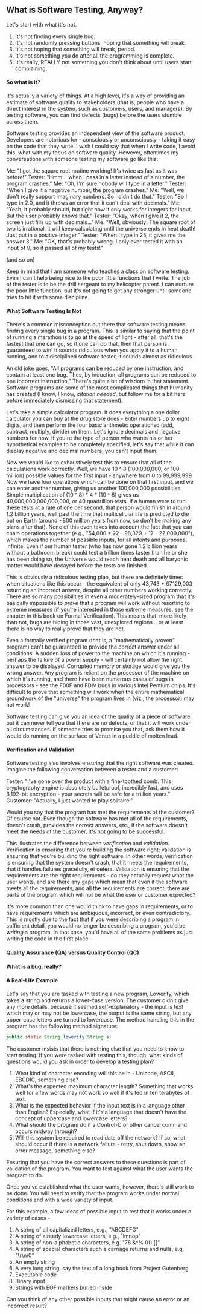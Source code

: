 ## What is Software Testing, Anyway?

Let's start with what it's not.

1. It's not finding every single bug.
2. It's not randomly pressing buttons, hoping that something will break.
3. It's not hoping that something will break, period.
4. It's not something you do after all the programming is complete.
5. It's really, REALLY not something you don't think about until users start complaining.

#### So what is it?

  It's actually a variety of things.  At a high level, it's a way of providing an estimate of software quality to stakeholders (that is, people who have a direct interest in the system, such as customers, users, and managers).  By testing software, you can find defects (bugs) before the users stumble across them.

   Software testing provides an independent view of the software product.  Developers are notorious for - consciously or unconsciously - taking it easy on the code that they write.  I wish I could say that when I write code, I avoid this, what with my focus on software quality.  However, oftentimes my conversations with someone testing my software go like this:

Me: "I got the square root routine working!  It's twice as fast as it was before!"
Tester: "Hmm... when I pass in a letter instead of a number, the program crashes."
Me: "Oh, I'm sure nobody will type in a letter."
Tester: "When I give it a negative number, the program crashes."
Me: "Well, we don't really support imaginary numbers.  So I didn't do that."
Tester: "So I type in 2.0, and it throws an error that it can't deal with decimals."
Me: "Yeah, it probably should, but right now it only works for integers for input.  But the user probably knows that."
Tester: "Okay, when I give it 2, the screen just fills up with decimals..."
Me: "Well, obviously!  The square root of two is irrational, it will keep calculating until the universe ends in heat death!  Just put in a positive integer."
Tester: "When I type in 25, it gives me the answer 3."
Me: "OK, that's probably wrong.  I only ever tested it with an input of 9, so it passed all of my tests!"

(and so on)

   Keep in mind that I am someone who teaches a class on software testing.  Even I can't help being nice to the poor little functions that I write.  The job of the tester is to be the drill sergeant to my helicopter parent.  I can nurture the poor little function, but it's not going to get any stronger until someone tries to hit it with some discipline.


#### What Software Testing Is Not

  There's a common misconception out there that software testing means finding every single bug in a program.  This is similar to saying that the point of running a marathon is to go at the speed of light - after all, that's the fastest that one can go, so if one can do that, then that person is guaranteed to win!  It sounds ridiculous when you apply it to a human running, and to a disciplined software tester, it sounds almost as ridiculous.

  An old joke goes, "All programs can be reduced by one instruction, and contain at least one bug.  Thus, by induction, all programs can be reduced to one incorrect instruction."  There's quite a bit of wisdom in that statement.  Software programs are some of the most complicated things that humanity has created (I know, I know, *citation needed*, but follow me for a bit here before immediately dismissing that statement).

  Let's take a simple calculator program.  It does everything a one dollar calculator you can buy at the drug store does - enter numbers up to eight digits, and then perform the four basic arithmetic operationso (add, subtract, multiply, divide) on them.  Let's ignore decimals and negative numbers for now.  If you're the type of person who wants his or her hypothetical examples to be completely specified, let's say that while it can display negative and decimal numbers, you can't input them.

  Now we would like to exhaustively test this to ensure that all of the calculations work correctly.  Well, we have 10 ^ 8 (100,000,000, or 100 million) possible values for the first input - anywhere from 0 to 99,999,999.  Now we have four operations which can be done on that first input, and we can enter another number, giving us another 100,000,000 possibilities.  Simple multiplication of (10 ^ 8) * 4 * (10 ^ 8) gives us  40,000,000,000,000,000, or 40 quadrillion tests.  If a human were to run these tests at a rate of one per second, that person would finish in around 1.2 billion years, well past the time that multicellular life is predicted to die out on Earth (around ~800 million years from now, so don't be making any plans after that).  None of this even takes into account the fact that you can chain operations together (e.g., "54,000 * 22 - 98,329 + 17 - 22,000,000"), which makes the number of possible inputs, for all intents and purposes, infinite.  Even if our human tester (who has now gone 1.2 billion years without a bathroom break) could test a trillion times faster than he or she has been doing so, the Universe would reach heat death and all baryonic matter would have decayed before the tests are finished.

  This is obviously a ridiculous testing plan, but there are definitely times when situations like this occur - the equivalent of only 43,743 * 67,129,003 returning an incorrect answer, despite all other numbers working correctly.  There are so many possibilities in even a moderately-sized program that it's basically impossible to *prove* that a program will work without resorting to extreme measures (if you're interested in those extreme measures, see the chapter in this book on Formal Verification).  This means that, more likely than not, bugs are hiding in those vast, unexplored regions... or at least there is no way to really prove that they are not.

  Even a formally verified program (that is, a "mathematically proven" program) can't be guaranteed to provide the correct answer under all conditions.  A sudden loss of power to the machine on which it's running - perhaps the failure of a power supply - will certainly not allow the right answer to be displayed.  Corrupted memory or storage would give you the wrong answer.  Any program is reliant on the processor of the machine on which it's running, and there have been numerous cases of bugs in processors - see the F00F and FDIV bugs in various Intel Pentium chips.  It's difficult to prove that something will work when the entire mathematical groundwork of the "universe" the program lives in (viz., the processor) may not work!

  Software testing can give you an idea of the quality of a piece of software, but it can never tell you that there are no defects, or that it will work under all circumstances.  If someone tries to promise you that, ask them how it would do running on the surface of Venus in a puddle of molten lead.

#### Verification and Validation

  Software testing also involves ensuring that the right software was created.  Imagine the following conversation between a tester and a customer:

Tester: "I've gone over the product with a fine-toothed comb.  This cryptography engine is absolutely bulletproof, incredibly fast, and uses 8,192-bit encryption - your secrets will be safe for a trillion years."
Customer: "Actually, I just wanted to play solitaire."

  Would you say that the program has met the requirements of the customer?  Of course not.  Even though the software has met all of the requirements, doesn't crash, provides the correct answers, etc., if the software doesn't meet the needs of the customer, it's not going to be successful.

  This illustrates the difference between *verification* and *validation*.  Verification is ensuring that you're building the software right; validation is ensuring that you're building the right software.  In other words, verification is ensuring that the system doesn't crash, that it meets the requirements, that it handles failures gracefully, et cetera.  Validation is ensuring that the requirements are the right requirements - do they actually request what the user wants, and are there any gaps which mean that even if the software meets all the requirements, and all the requirements are correct, there are parts of the program which will not be what the user or customer expected?

  It's more common than one would think to have gaps in requirements, or to have requirements which are ambiguous, incorrect, or even contradictory.  This is mostly due to the fact that if you were describing a program in sufficient detail, you would no longer be describing a program, you'd be *writing* a program.  In that case, you'd have all of the same problems as just writing the code in the first place.

#### Quality Assurance (QA) versus Quality Control (QC)

#### What is a bug, really?

#### A Real-Life Example

   Let's say that you are tasked with testing a new program, Lowerify, which takes a string and returns a lower-case version.  The customer didn't give any more details, because it seemed self-explanatory - the input is text which may or may not be lowercase, the output is the same string, but any upper-case letters are turned to lowercase.  The method handling this in the program has the following method signature:

```java
public static String lowerify(String s)
```

  The customer insists that there is nothing else that you need to know to start testing.  If you were tasked with testing this, though, what kinds of questions would you ask in order to develop a testing plan?

1. What kind of character encoding will this be in - Unicode, ASCII, EBCDIC, something else?
2. What's the expected maximum character length?  Something that works well for a few words may not work so well if it's fed in ten terabytes of text.
3. What is the expected behavior if the input text is in a language other than English?  Especially, what if it's a language that doesn't have the concept of uppercase and lowercase letters?
4. What should the program do if a Control-C or other cancel command occurs midway through?
5. Will this system be required to read data off the network?  If so, what should occur if there is a network failure - retry, shut down, show an error message, something else?

  Ensuring that you have the correct answers to these questions is part of validation of the program.  You want to test against what the user wants the program to do.

  Once you've established what the user wants, however, there's still work to be done.  You will need to verify that the program works under normal conditions and with a wide variety of input.

   For this example, a few ideas of possible input to test that it works under a variety of cases -

1. A string of all capitalized letters, e.g., "ABCDEFG"
2. A string of already lowercase letters, e.g., "lmnop"
3. A string of non-alphabetic characters, e.g. "78 &^% 0() []"
4. A string of special characters such a carriage returns and nulls, e.g. "\r\n\0"
4. An empty string
5. A very long string, say the text of a long book from Project Gutenberg
6. Executable code
7. Binary input
8. Strings with EOF markers buried inside

  Can you think of any other possible inputs that might cause an error or an incorrect result?